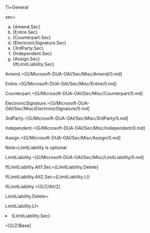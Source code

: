 Ti=General

sec=<ol type="a"><li>{Amend.Sec}</li><li>{Entire.Sec}</li><li>{Counterpart.Sec}</li><li>{ElectronicSignature.Sec}</li><li>{3rdParty.Sec}</li><li>{Independent.Sec}</li><li>{Assign.Sec}</li>{IfLimitLiability.Sec}</ol>

Amend.=[G/Microsoft-DUA-OAI/Sec/Misc/Amend/0.md]

Entire.=[G/Microsoft-DUA-OAI/Sec/Misc/Entire/0.md]

Counterpart.=[G/Microsoft-DUA-OAI/Sec/Misc/Counterpart/0.md]

ElectronicSignature.=[G/Microsoft-DUA-OAI/Sec/Misc/ElectronicSignature/0.md]

3rdParty.=[G/Microsoft-DUA-OAI/Sec/Misc/3rdParty/0.md]

Independent.=[G/Microsoft-DUA-OAI/Sec/Misc/Independent/0.md]

Assign.=[G/Microsoft-DUA-OAI/Sec/Misc/Assign/0.md]

Note=LimitLiability is optional.

LimitLiability.=[G/Microsoft-DUA-OAI/Sec/Misc/LimitLiability/0.md]

IfLimitLiability.Alt1.Sec={LimitLiability.Delete}

IfLimitLiability.Alt2.Sec={LimitLiability.LI}

IfLimitLiability.=[G/Z/Alt/2]

LimitLiability.Delete=</i>

LimitLiability.LI=<li>{LimitLiability.Sec}</li>

=[G/Z/Base]
